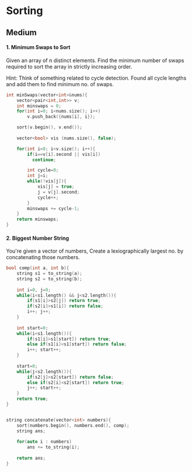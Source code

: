 # Sorting

## Medium

#### 1. Minimum Swaps to Sort
Given an array of n distinct elements. Find the minimum number of swaps required to sort the array in strictly increasing order.

Hint: Think of something related to cycle detection. Found all cycle lengths and add them to find minimum no. of swaps.

```cpp
int minSwaps(vector<int>&nums){
    vector<pair<int,int>> v;
    int minswaps = 0;
    for(int i=0; i<nums.size(); i++)
        v.push_back({nums[i], i});

    sort(v.begin(), v.end());
 
    vector<bool> vis (nums.size(), false);

    for(int i=0; i<v.size(); i++){
        if(i==v[i].second || vis[i]) 
          continue;

        int cycle=0;
        int j=i;
        while(!vis[j]){
            vis[j] = true;
            j = v[j].second;
            cycle++;
        }
        minswaps += cycle-1;
    }
    return minswaps;
}
```

#### 2. Biggest Number String
You're given a vector of numbers, Create a lexiographically largest no. by concatenating those numbers.

```cpp
bool comp(int a, int b){
    string s1 = to_string(a); 
    string s2 = to_string(b);
    
    int i=0, j=0;
    while(i<s1.length() && j<s2.length()){
        if(s1[i]>s2[j]) return true;
        if(s2[i]>s1[i]) return false;
        i++; j++;
    }
    
    int start=0;
    while(i<s1.length()){
        if(s1[i]>s1[start]) return true;
        else if(s1[i]<s1[start]) return false;
        i++; start++;
    }
    
    start=0;
    while(j<s2.length()){
        if(s2[j]>s2[start]) return false;
        else if(s2[i]<s2[start]) return true;
        j++; start++;
    }
    return true;
}


string concatenate(vector<int> numbers){
    sort(numbers.begin(), numbers.end(), comp);
    string ans;
    
    for(auto i : numbers)
        ans += to_string(i);
        
    return ans;
}
```
